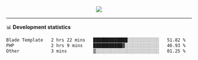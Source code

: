 <h3 align="center">
  <a href="https://github.com/hwalker928">
      <img src="https://github-profile-trophy.vercel.app/?username=hwalker928&no-bg=true&no-frame=true">
  </a>
</h3>


<hr>

📊 **Development statistics**

<!--START_SECTION:waka-->

```txt
Blade Template   2 hrs 22 mins   █████████████░░░░░░░░░░░░   51.82 %
PHP              2 hrs 9 mins    ███████████▓░░░░░░░░░░░░░   46.93 %
Other            3 mins          ▒░░░░░░░░░░░░░░░░░░░░░░░░   01.25 %
```

<!--END_SECTION:waka-->

